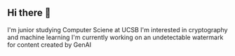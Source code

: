 ## Hi there 👋

I'm junior studying Computer Sciene at UCSB
I'm interested in cryptography and machine learning
I'm currently working on an undetectable watermark for content created by GenAI
